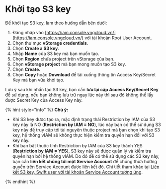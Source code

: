 # Khởi tạo S3 key

Để khởi tạo S3 key, làm theo hướng dẫn bên dưới:

1. Đăng nhập vào [https://iam.console.vngcloud.vn/](https://iam.console.vngcloud.vn/) với tài khoản Root User Account.
2. Chọn thư mục **vStorage credentials**.&#x20;
3. Chọn **Create a S3 key**.
4. Nhập **Name** của S3 key mà bạn muốn tạo.&#x20;
5. Chọn **Region** chứa project trên vStorage của bạn.
6. Chọn **vStorage project** mà bạn mong muốn tạo S3 key.
7. Chọn **Create.**
8. Chọn **Copy** hoặc **Download** để tải xuống thông tin Access Key/Secret Key mà bạn vừa khởi tạo.

Lưu ý sau khi nhấn tạo S3 key, bạn cần **lưu lại cặp Access Key/Secret Key** để sử dụng, nếu bạn không lưu trữ ngay lúc này thì sau đó không thể lấy được Secret Key của Access Key này.

{% hint style="info" %}
**Chú ý:**&#x20;



* Khi S3 key được tạo ra, mặc định trạng thái Restriction by IAM của S3 key này là NO (**Restriction by IAM = NO**), lúc này bạn có thể sử dụng S3 key này để truy cập tới tài nguyên thuộc project mà bạn chọn khi tạo S3 key, hệ thống vIAM sẽ không thực hiện kiểm tra quyền hạn đối với S3 key này.&#x20;
* Khi bạn bật thuộc tính Restriction by IAM của S3 key thành YES (**Restriction by IAM = YES**), S3 key này sẽ được quản lý và kiểm tra quyền hạn bởi hệ thống vIAM. Do đó để có thể sử dụng các S3 key này, bạn cần **liên kết chúng tới một Service Account** để chúng thừa hưởng quyền trên Service Account được liên kết đó. Chi tiết tham khảo tại [Liên kết S3 key, Swift user với tài khoản Service Account tương ứng](lien-ket-s3-key-swift-user-voi-tai-khoan-service-account-tuong-ung.md).


{% endhint %}

<figure><img src="../../../../../../../.gitbook/assets/Khoi_tao_S3key.gif" alt=""><figcaption></figcaption></figure>
